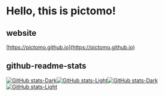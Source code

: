 # Hello, this is pictomo!

## website
[https://pictomo.github.io](https://pictomo.github.io)

## github-readme-stats

[![GitHub stats-Dark](https://github-readme-stats.vercel.app/api?username=pictomo&show_icons=true&theme=jolly#gh-dark-mode-only)](https://github.com/anuraghazra/github-readme-stats#gh-dark-mode-only)[![GitHub stats-Light](https://github-readme-stats.vercel.app/api?username=pictomo&show_icons=true&theme=buefy#gh-light-mode-only)](https://github.com/anuraghazra/github-readme-stats#gh-light-mode-only)[![GitHub stats-Dark](https://github-readme-stats.vercel.app/api/top-langs/?username=pictomo&layout=donut&langs_count=8&theme=jolly&hide=shaderlab,hlsl#gh-dark-mode-only)](https://github.com/anuraghazra/github-readme-stats#gh-dark-mode-only)[![GitHub stats-Light](https://github-readme-stats.vercel.app/api/top-langs/?username=pictomo&layout=donut&langs_count=8&theme=buefy&hide=shaderlab,hlsl#gh-light-mode-only)](https://github.com/anuraghazra/github-readme-stats#gh-light-mode-only)

